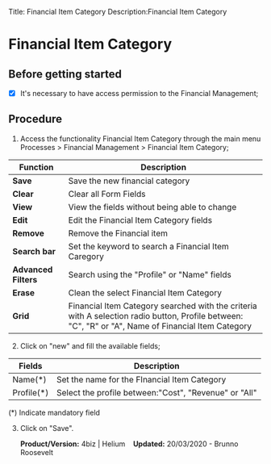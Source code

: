 Title: Financial Item Category
Description:Financial Item Category

# Financial Item Category

## Before getting started

- [x] It's necessary to have access permission to the Financial Management;

## Procedure

1. Access the functionality Financial Item Category through the main menu Processes \> Financial Management \> Financial Item Category;

|Function| Description|
|-|-|
|**Save**|Save the new financial category|
|**Clear**|Clear all Form Fields|
|**View**|View the fields without being able to change|
|**Edit**|Edit the Financial Item Category fields|
|**Remove**|Remove the Financial item|
|**Search bar**|Set the keyword to search a Financial Item Caregory|
|**Advanced Filters**|Search using the "Profile" or "Name" fields|
|**Erase**|Clean the select Financial Item Category|
|**Grid**| Financial Item Category searched with the criteria with A selection radio button, Profile between: "C", "R" or "A", Name of Financial Item Category|

2. Click on "new" and fill the available fields;

|Fields|Description|
|-|-|
|Name(\*)|Set the name for the FInancial Item Category|
|Profile(\*)|Select the profile between:"Cost", "Revenue" or "All" |

(\*) Indicate mandatory field

3. Click on "Save".

    <b>Product/Version:</b> 4biz | Helium &nbsp;&nbsp;
    <b>Updated:</b> 20/03/2020 - Brunno Roosevelt
